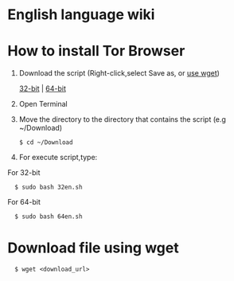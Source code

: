# English language wiki
# How to install Tor Browser
1. Download the script (Right-click,select Save as, or [use wget](https://github.com/O7zSO31IVg/mozilla-firefox-non-esr-installer/blob/main/docs/English.md#download-file-use-wget))

   [32-bit](https://raw.githubusercontent.com/O7zSO31IVg/tor-browser-installer/main/script/32en.sh) | [64-bit](https://raw.githubusercontent.com/O7zSO31IVg/tor-browser-installer/main/script/64en.sh)

2. Open Terminal

3. Move the directory to the directory that contains the script (e.g ~/Download)

       $ cd ~/Download

4. For execute script,type:

For 32-bit

      $ sudo bash 32en.sh

For 64-bit

      $ sudo bash 64en.sh

# Download file using wget

      $ wget <download_url>

